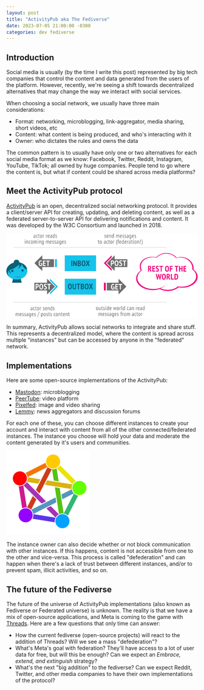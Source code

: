 ```yaml
---
layout: post
title: "ActivityPub aka The Fediverse"
date: 2023-07-05 21:00:00 -0300
categories: dev fediverse
---
```


## Introduction

Social media is usually (by the time I write this post) represented by big tech companies that control the content and data generated from the users of the platform. However, recently, we're seeing a shift towards decentralized alternatives that may change the way we interact with social services.

When choosing a social network, we usually have three main considerations:

- Format: networking, microblogging, link-aggregator, media sharing, short videos, etc
- Content: what content is being produced, and who's interacting with it
- Owner: who dictates the rules and owns the data

The common pattern is to usually have only one or two alternatives for each social media format as we know: Facebook, Twitter, Reddit, Instagram, YouTube, TikTok; all owned by huge companies. People tend to go where the content is, but what if content could be shared across media platforms?

## Meet the ActivityPub protocol

[ActivityPub](https://activitypub.rocks/) is an open, decentralized social networking protocol. It provides a client/server API for creating, updating, and deleting content, as well as a federated server-to-server API for delivering notifications and content. It was developed by the W3C Consortium and launched in 2018.

![ActivityPub](/assets/activity-pub.png)

In summary, ActivityPub allows social networks to integrate and share stuff. This represents a decentralized model, where the content is spread across multiple "instances" but can be accessed by anyone in the "federated" network.

## Implementations

Here are some open-source implementations of the ActivityPub:

- [Mastodon](https://joinmastodon.org): microblogging
- [PeerTube](https://joinpeertube.org): video platform
- [Pixelfed](https://pixelfed.org): image and video sharing
- [Lemmy](https://join-lemmy.org): news aggregators and discussion forums

For each one of these, you can choose different instances to create your account and interact with content from all of the other connected/federated instances. The instance you choose will hold your data and moderate the content generated by it's users and communities.

![Fediverse](/assets/fediverse.png)

The instance owner can also decide whether or not block communication with other instances. If this happens, content is not accessible from one to the other and vice-versa. This process is called "defederation" and can happen when there's a lack of trust between different instances, and/or to prevent spam, illicit activities, and so on.

## The future of the Fediverse

The future of the universe of ActivityPub implementations (also known as Fediverse or Federated universe) is unknown. The reality is that we have a mix of open-source applications, and Meta is coming to the game with [Threads](https://www.threads.net). Here are a few questions that only time can answer:

- How the current fediverse (open-source projects) will react to the addition of Threads? Will we see a mass "defederation"?
- What's Meta's goal with federation? They'll have access to a lot of user data for free, but will this be enough? Can we expect an _Embrace, extend, and extinguish_ strategy?
- What's the next "big addition" to the fediverse? Can we expect Reddit, Twitter, and other media companies to have their own implementations of the protocol?
